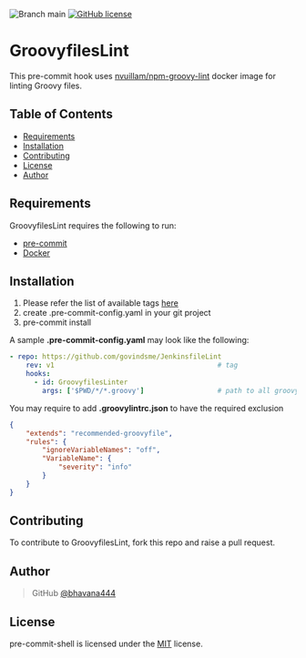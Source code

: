 ![Branch main](https://img.shields.io/badge/branch-main-brightgreen.svg?style=flat-square) [![GitHub license](https://img.shields.io/badge/license-MIT-blue.svg)](https://github.com/bhavana444/GroovyfilesLint/blob/main/LICENSE)

# GroovyfilesLint

This pre-commit hook uses [nvuillam/npm-groovy-lint](https://github.com/nvuillam/npm-groovy-lint) docker image for linting Groovy files.


Table of Contents
-----------------

  * [Requirements](#requirements)
  * [Installation](#installation)
  * [Contributing](#contributing)
  * [License](#license)
  * [Author](#author)

Requirements
------------
 GroovyfilesLint requires the following to run:

  * [pre-commit](http://pre-commit.com)
  * [Docker](https://docs.docker.com/engine/install/)
    

Installation
---------

1. Please refer the list of available tags [here](https://github.com/bhavana444/GroovyfilesLint/tags)
2. create .pre-commit-config.yaml in your git project
3. pre-commit install 


A sample **.pre-commit-config.yaml** may look like the following:

```yaml
- repo: https://github.com/govindsme/JenkinsfileLint
    rev: v1                                        # tag
    hooks:
      - id: GroovyfilesLinter
        args: ['$PWD/*/*.groovy']                  # path to all groovy files
```

You may require to add **.groovylintrc.json** to have the required exclusion

```json
{
    "extends": "recommended-groovyfile",
    "rules": {
        "ignoreVariableNames": "off",
        "VariableName": {
            "severity": "info"
        }
    }
}


```

Contributing
------------

To contribute to GroovyfilesLint, fork this repo and raise a pull request. 


Author
------

> GitHub [@bhavana444](https://github.com/bhavana444)     


License
-------

pre-commit-shell is licensed under the [MIT](https://github.com/govindsme/JenkinsfileLint/blob/main/LICENSE) license.  
